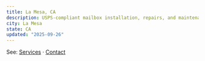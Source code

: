 ```yaml
---
title: La Mesa, CA
description: USPS-compliant mailbox installation, repairs, and maintenance for La Mesa HOAs, multifamily, and commercial properties.
city: La Mesa
state: CA
updated: "2025-09-26"
---
```

See: [Services](/services) · [Contact](/contact)
